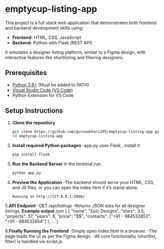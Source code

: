 # emptycup-listing-app

This project is a full stack web application that demonstrates both frontend and backend development skills using:

- **Frontend:** HTML, CSS, JavaScript
- **Backend:** Python with Flask (REST API)

It simulates a designer listing platform, similar to a Figma design, with interactive features like shortlisting and filtering designers.


## Prerequisites

- [Python 3.8+](https://www.python.org/downloads/) (Must be added to PATH)
- [Visual Studio Code (VS Code)](https://code.visualstudio.com/)
- Python Extension for VS Code

## Setup Instructions

1. **Clone the repository**
   ```bash
   git clone https://github.com/gurusekhar1205/emptycup-listing-app.git
   cd emptycup-listing-app
   
2. **Install required Python packages**
 -app.py uses Flask , install it:
   ```bash
   pip install flask
   
3. **Run the Backend Server**
   In the terminal,run:
   ```bash
   python app.py
   
4. **Preview the Application**
   -The backend should serve your HTML, CSS, and JS files, or you can open the index.html if it’s stand-alone.
   ```nginx
   Running on http://127.0.0.1:5000/

5.**API Endpoint**
  -GET /api/listings
  -Returns JSON data for all designer listings.
  **Example output**
  json 
  [
  {
    "name": "Epic Designs",
    "stars": 3.5,
    "projects": 57,
    "years": 8,
    "price": "$$",
    "contacts": ["+91 - 984532853", "+91 - 984532854"]
  },
  ...
]

6.**Finally Running the Frontend**
  -Simply open index.html in a browser.
  -The page loads the UI as per the Figma design.
  -All core functionality (shortlist, filter) is handled via script.js.



